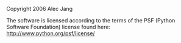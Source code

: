 Copyright 2006 Alec Jang

The software is licensed according to the terms of the PSF (Python Software Foundation) license found here: http://www.python.org/psf/license/